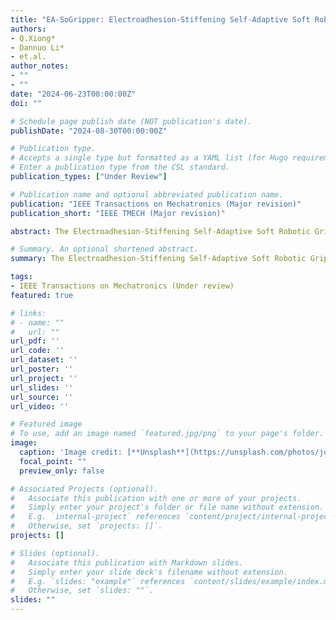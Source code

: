 ```yaml
---
title: "EA-SoGripper: Electroadhesion-Stiffening Self-Adaptive Soft Robotic Gripper"
authors:
- Q.Xiong*
- Dannuo Li*
- et.al.
author_notes:
- ""
- ""
date: "2024-06-23T00:00:00Z"
doi: ""

# Schedule page publish date (NOT publication's date).
publishDate: "2024-08-30T00:00:00Z"

# Publication type.
# Accepts a single type but formatted as a YAML list (for Hugo requirements).
# Enter a publication type from the CSL standard.
publication_types: ["Under Review"]

# Publication name and optional abbreviated publication name.
publication: "IEEE Transactions on Mechatronics (Major revision)"
publication_short: "IEEE TMECH (Major revision)"

abstract: The Electroadhesion-Stiffening Self-Adaptive Soft Robotic Gripper (EA-SoGripper) introduced in this article addresses the limitations of traditional rigid robotic grippers by offering enhanced adaptability to objects of varying shapes, sizes, weights, and stiffness. Leveraging flexible electroadhesion (EA) clutches, the EA-SoGripper adjusts the tension of films to conform to the shape of grasped objects and regulate grasping stiffness through applied voltage control. A novel mathematical model of the gripper's load capacity with different grasping stiffness levels provides valuable insight into its performance capabilities. To ensure grasp safety and precision, the EA-SoGripper integrates a real-time force sensor for monitoring grasping power and deploys a feedback control algorithm to regulate force accurately. Furthermore, a portable and cost-effective AC high-voltage power supply system is developed, enhancing the gripper's practicality and usability. Experimental validation confirms the EA-SoGripper's capabilities in adapting to object shapes, adjusting grasping stiffness, and controlling grasping force with high accuracy.

# Summary. An optional shortened abstract.
summary: The Electroadhesion-Stiffening Self-Adaptive Soft Robotic Gripper (EA-SoGripper) introduced in this article addresses the limitations of traditional rigid robotic grippers by offering enhanced adaptability to objects of varying shapes, sizes, weights, and stiffness. Leveraging flexible electroadhesion (EA) clutches, the EA-SoGripper adjusts the tension of films to conform to the shape of grasped objects and regulate grasping stiffness through applied voltage control.

tags:
- IEEE Transactions on Mechatronics (Under review)
featured: true

# links:
# - name: ""
#   url: ""
url_pdf: ''
url_code: ''
url_dataset: ''
url_poster: ''
url_project: ''
url_slides: ''
url_source: ''
url_video: ''

# Featured image
# To use, add an image named `featured.jpg/png` to your page's folder. 
image:
  caption: 'Image credit: [**Unsplash**](https://unsplash.com/photos/jdD8gXaTZsc)'
  focal_point: ""
  preview_only: false

# Associated Projects (optional).
#   Associate this publication with one or more of your projects.
#   Simply enter your project's folder or file name without extension.
#   E.g. `internal-project` references `content/project/internal-project/index.md`.
#   Otherwise, set `projects: []`.
projects: []

# Slides (optional).
#   Associate this publication with Markdown slides.
#   Simply enter your slide deck's filename without extension.
#   E.g. `slides: "example"` references `content/slides/example/index.md`.
#   Otherwise, set `slides: ""`.
slides: ""
---
```

